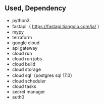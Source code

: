## Used, Dependency

- python3
- fastapi（ https://fastapi.tiangolo.com/ja/ ）
- mypy
- terraform
- google cloud
- api gateway
- cloud run
- cloud run jobs
- cloud build
- cloud storage
- cloud sql（postgres sql 17.0）
- cloud scheduler
- cloud tasks
- secret manager
- auth0
